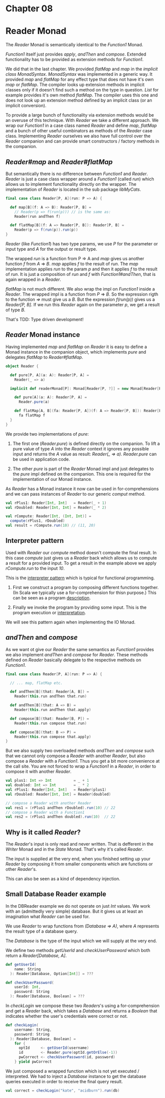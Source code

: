 # Chapter 08

# Reader Monad

The _Reader_ Monad is semantically identical to the
_Function1_ Monad.

_Function1_ itself just provides _apply_, _andThen_ and
_compose_. Extended functionality has to be provided
as extension methods for _Function1_.

We did that in the last chapter. We provided _flatMap_ and
_map_ in the _implicit class MonadSyntax_. _MonadSyntax_
was implemented in a generic way. It provided _map_ and
_flatMap_ for any effect type that does not have it's own
_map_ or _flatMap_. The compiler looks up extension methods
in implicit classes only if it doesn't find such a method
on the type in question. _List_ for example provides it's
own method _flatMap_. The compiler uses this one and does
not look up an extension method defined by an implicit
class (or an implicit conversion).

To provide a large bunch of functionality via extension
methods would be an overuse of this technique. With
_Reader_ we take a different approach. We wrap our
_Function1_ in a case class named _Reader_ and define
_map_, _flatMap_ and a bunch of other useful combinators
as methods of the _Reader_ case class. Implementing
_Reader_ ourselves we also have full control over the
_Reader_ companion and can provide smart constructors /
factory methods in the companion.

## _Reader#map_ and _Reader#flatMap_

But semantically there is no difference between _Function1_
and _Reader_. _Reader_ is just a case class wrapper around
a _Function1_ (called _run_) which allows us to implement
functionality directly on the wrapper. The implementation
of _Reader_ is located in the sub package _libMyCats_.

```scala
final case class Reader[P, A](run: P => A) {

  def map[B](f: A => B): Reader[P, B] =
    // Reader(p => f(run(p))) // is the same as:
    Reader(run andThen f)

  def flatMap[B](f: A => Reader[P, B]): Reader[P, B] =
    Reader(p => f(run(p)).run(p))
}
```

_Reader_ (like _Function1_) has two type params, we use
_P_ for the parameter or input type and _A_ for the
output or result type.

The wrapped _run_ is a function from P => A and _map_
gives us another function _f_ from _A_ => _B_. _map_ applies
_f_ to the result of _run_. The _map_ implementation
applies _run_ to the param _p_ and then it applies _f_
to the result of _run_. It is just a composition of _run_
and _f_ with _Function1#andThen_, that is again wrapped
in a _Reader_.

_flatMap_ is not much different. We also wrap the impl
on _Function1_ inside a _Reader_. The wrapped impl is a
function from _P_ => _B_. So the expression rigth to the
function _=>_ must give us a _B_. But the expression _f(run(p))_
gives us a _Reader[P, B]_. If we run this _Reader_ again
on the parameter _p_, we get a result of type _B_.

That's TDD: Type driven development!

## _Reader_ Monad instance

Having implemented _map_ and _flatMap_ on _Reader_ it is
easy to define a Monad instance in the companion object,
which implements _pure_ and delegates _flatMap_ to
_Reader#flatMap_.

```scala
object Reader {

  def pure[P, A](a: A): Reader[P, A] =
    Reader(_ => a)

  implicit def readerMonad[P]: Monad[Reader[P, ?]] = new Monad[Reader[P, ?]] {

    def pure[A](a: A): Reader[P, A] =
      Reader.pure(a)

    def flatMap[A, B](fa: Reader[P, A])(f: A => Reader[P, B]): Reader[P, B] =
      fa flatMap f
  }
}
```

We provide two implementations of _pure_:

1. The first one (_Reader.pure_) is defined directly on
   the companion. To lift a pure value of type _A_ into
   the _Reader_ context it ignores any possible input and
   returns the _A_ value as result: _Reader(\_ => a)_.
   _Reader.pure_ can be used in application code.

2. The other _pure_ is part of the _Reader_ Monad impl
   and just delegates to the _pure_ impl defined on the
   companion. This one is required for the implementation
   of our Monad instance.

As _Reader_ has a Monad instance it now can be used in
for-comprehensions and we can pass instances of _Reader_
to our generic _comput_ method.

```scala
val rPlus1: Reader[Int, Int]   = Reader(_ + 1)
val rDoubled: Reader[Int, Int] = Reader(_ * 2)

val rCompute: Reader[Int, (Int, Int)] =
  compute(rPlus1, rDoubled)
val result = rCompute.run(10) // (11, 20)
```

## Interpreter pattern

Used with _Reader_ our _compute_ method doesn't compute
the final result. In this case _compute_ just gives us
a _Reader_ back which allows us to compute a result for
a provided input. To get a result in the example above
we apply _rCompute.run_ to the input _10_.

This is the <u>interpreter pattern</u> which is typical
for functional programming.

1. First we construct a program by composing different
   functions together. (In Scala we typically use a
   for-comprehension for thisn purpose.) This can be seen
   as a program <u>description</u>.

2. Finally we invoke the program by providing some input.
   This is the program execution or <u>interpretation</u>.

We will see this pattern again when implementing the IO
Monad.

## _andThen_ and _compose_

As we want ot give our _Reader_ the same semantics as
_Function1_ provides we also implement _andThen_ and
_compose_ for _Reader_. These methods defined on _Reader_
basically delegate to the respective methods on
_Function1_.

```scala
final case class Reader[P, A](run: P => A) {

  // ... map, flatMap etc.

  def andThen[B](that: Reader[A, B]) =
    Reader(this.run andThen that.run)

  def andThen[B](that: A => B) =
    Reader(this.run andThen that.apply)

  def compose[B](that: Reader[B, P]) =
    Reader(this.run compose that.run)

  def compose[B](that: B => P) =
    Reader(this.run compose that.apply)
}
```

But we also supply two overloaded methods _andThen_ and
_compose_ such that we cannot only compose a _Reader_ with
another _Reader_, but also compose a _Reader_ with a
_Function1_. Thus you get a bit more convenience at the
call site. You are not forced to wrap a _Function1_ in a
_Reader_, in order to compose it with another _Reader_.

```scala
val plus1: Int => Int          = _ + 1
val doubled: Int => Int        = _ * 2
val rPlus1: Reader[Int, Int]   = Reader(plus1)
val rDoubled: Reader[Int, Int] = Reader(doubled)

// compose a Reader with another Reader
val res1 = (rPlus1 andThen rDoubled).run(10) // 22
// compose a Reader with a Function1
val res2 = (rPlus1 andThen doubled).run(10)  // 22
```

## Why is it called _Reader_?

The _Reader_'s input is only read and never written. That
is defferent in the _Writer_ Monad and in the _State_
Monad. That's why it's called _Reader_.

The input is supplied at the very end, when you finished
setting up your _Reader_ by composing it from smaller
components which are functions or other _Reader_'s.

This can also be seen as a kind of dependency injection.

## Small Database Reader example

In the DBReader example we do not operate on just _Int_
values. We work with an (admittedly very simple) database.
But it gives us at least an imagination what _Reader_
can be used for.

We use _Reader_ to wrap functions from _(Database => A)_, where _A_ represents the result type of a database query.

The _Database_ is the type of the input which we will
supply at the very end.

We define two methods _getUserId_ and _checkUserPassword_
which both return a _Reader[Database, A]_.

```scala
def getUserId(
    name: String
  ): Reader[Database, Option[Int]] = ???

def checkUserPassword(
    userId: Int,
    password: String
  ): Reader[Database, Boolean] = ???
```

In _checkLogin_ we compose these two _Readers_'s using a 
for-comprehension and get a _Reader_ back, which takes a
_Database_ and returns a _Boolean_ that indicates whether
the user's credentials were correct or not.

```scala
def checkLogin(
    username: String,
    password: String
  ): Reader[Database, Boolean] =
    for {
      optId     <- getUserId(username)
      id        <- Reader.pure(optId.getOrElse(-1))
      pwCorrect <- checkUserPassword(id, password)
    } yield pwCorrect
```

We just composed a wrapped function which is not yet
executed / interpreted. We had to inject a _Database_
instance to get the database queries executed in order
to receive the final query result.

```scala
val correct = checkLogin("kate", "acidburn").run(db)
```